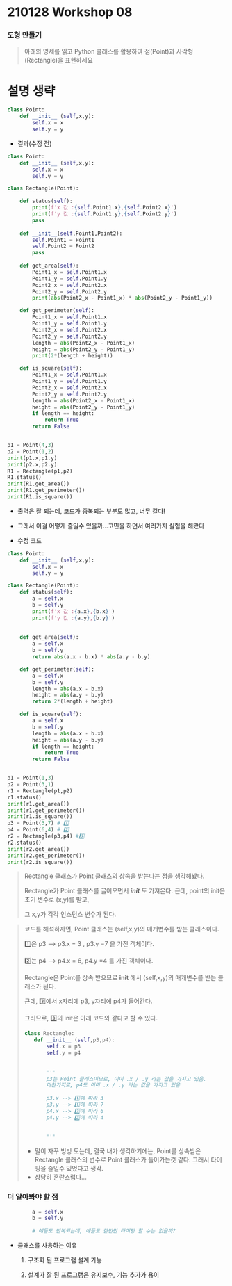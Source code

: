 # 210128 Workshop 08

### 도형 만들기

> 아래의 명세를 읽고 Python 클래스를 활용하여 점(Point)과 사각형(Rectangle)을 표현하세요



# **설명 생략**



```python
class Point:
    def __init__ (self,x,y):
        self.x = x
        self.y = y
```



* 결과(수정 전)

```python
class Point:
    def __init__ (self,x,y):
        self.x = x
        self.y = y

class Rectangle(Point):

    def status(self):
        print(f'x 값 :{self.Point1.x},{self.Point2.x}')
        print(f'y 값 :{self.Point1.y},{self.Point2.y}')
        pass
    
    def __init__(self,Point1,Point2):
        self.Point1 = Point1
        self.Point2 = Point2
        pass
    
    def get_area(self):
        Point1_x = self.Point1.x
        Point1_y = self.Point1.y
        Point2_x = self.Point2.x
        Point2_y = self.Point2.y
        print(abs(Point2_x - Point1_x) * abs(Point2_y - Point1_y))

    def get_perimeter(self):
        Point1_x = self.Point1.x
        Point1_y = self.Point1.y
        Point2_x = self.Point2.x
        Point2_y = self.Point2.y
        length = abs(Point2_x - Point1_x)
        height = abs(Point2_y - Point1_y)
        print(2*(length + height))

    def is_square(self):
        Point1_x = self.Point1.x
        Point1_y = self.Point1.y
        Point2_x = self.Point2.x
        Point2_y = self.Point2.y
        length = abs(Point2_x - Point1_x)
        height = abs(Point2_y - Point1_y) 
        if length == height:
            return True
        return False


p1 = Point(4,3)
p2 = Point(1,2)
print(p1.x,p1.y)
print(p2.x,p2.y)
R1 = Rectangle(p1,p2)
R1.status()
print(R1.get_area())
print(R1.get_perimeter())
print(R1.is_square())
```



* 출력은 잘 되는데, 코드가 중복되는 부분도 많고, 너무 길다!
* 그래서 이걸 어떻게 줄일수 있을까...고민을 하면서 여러가지 실험을 해봤다



* 수정 코드

```python
class Point:
    def __init__ (self,x,y):
        self.x = x
        self.y = y

class Rectangle(Point):
    def status(self):
        a = self.x
        b = self.y
        print(f'x 값 :{a.x},{b.x}')
        print(f'y 값 :{a.y},{b.y}')
    
    
    def get_area(self):
        a = self.x
        b = self.y
        return abs(a.x - b.x) * abs(a.y - b.y)

    def get_perimeter(self):
        a = self.x
        b = self.y
        length = abs(a.x - b.x)
        height = abs(a.y - b.y)
        return 2*(length + height)

    def is_square(self):
        a = self.x
        b = self.y
        length = abs(a.x - b.x)
        height = abs(a.y - b.y) 
        if length == height:
            return True
        return False


p1 = Point(1,3)
p2 = Point(3,1)
r1 = Rectangle(p1,p2)
r1.status()
print(r1.get_area())
print(r1.get_perimeter())
print(r1.is_square())
p3 = Point(3,7) # 1️⃣
p4 = Point(6,4) # 2️⃣
r2 = Rectangle(p3,p4) #3️⃣
r2.status()
print(r2.get_area())
print(r2.get_perimeter())
print(r2.is_square())

```

>Rectangle 클래스가 Point 클래스의 상속을 받는다는 점을 생각해봤다.
>
>Rectangle가 Point 클래스를 끌어오면서 *__init__* 도 가져온다. 근데, point의 init은 초기 변수로 (x,y)를 받고,
>
>그 x,y가 각각 인스턴스 변수가 된다.



>코드를 해석하자면, Point 클래스는 (self,x,y)의 매개변수를 받는 클래스이다.
>
>1️⃣은 p3 --> p3.x = 3 , p3.y =7 을 가진 객체이다.
>
>2️⃣는 p4 --> p4.x = 6, p4.y =4 를 가진 객체이다.
>
>Rectangle은 Point를 상속 받으므로 __init__ 에서 (self,x,y)의 매개변수를 받는 클래스가 된다.
>
>근데, 3️⃣에서 x자리에 p3, y자리에 p4가 들어간다.
>
>그러므로, 3️⃣의 init은 아래 코드와 같다고 할 수 있다.
>
>```python
>class Rectangle:
>    def __init__ (self,p3,p4):
>        self.x = p3
>        self.y = p4
>       
>        
>        '''
>        p3는 Point 클래스이므로, 이미 .x / .y 라는 값을 가지고 있음.
>        마찬가지로, p4도 이미 .x / .y 라는 값을 가지고 있음
>        
>        p3.x --> 1️⃣에 따라 3
>        p3.y --> 1️⃣에 따라 7
>        p4.x --> 2️⃣에 따라 6
>        p4.y --> 2️⃣에 따라 4
>        
>        
>        '''
>```
>
>* 말이 자꾸 빙빙 도는데, 결국 내가 생각하기에는, Point를 상속받은 Rectangle 클래스의 변수로 Point 클래스가 들어가는것 같다. 그래서 타이핑을 줄일수 있었다고 생각.
>*  상당히 혼란스럽다...



### 더 알아봐야 할 점

```python
        a = self.x
        b = self.y
        
        # 얘들도 반복되는데, 얘들도 한번만 타이핑 할 수는 없을까?
```



* 클래스를 사용하는 이유

  1) 구조화 된 프로그램 설계 가능

  2) 설계가 잘 된 프로그램은 유지보수, 기능 추가가 용이

